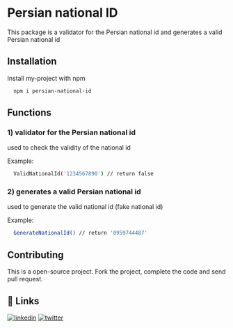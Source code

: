 
# Persian national ID

This package is a validator for the Persian national id and generates a valid Persian national id


## Installation

Install my-project with npm

```bash
  npm i persian-national-id
```
    
## Functions

### 1) validator for the Persian national id

used to check the validity of the national id

Example:
```bash
  ValidNationalId('1234567890') // return false
```

### 2) generates a valid Persian national id

used to generate the valid national id (fake national id)

Example:
```bash
  GenerateNationalId() // return '0959744487'
```


## Contributing

This is a open-source project. Fork the project, complete the code and send pull request.


## 🔗 Links
[![linkedin](https://img.shields.io/badge/linkedin-0A66C2?style=for-the-badge&logo=linkedin&logoColor=white)](https://www.linkedin.com/in/hz-irani/)
[![twitter](https://img.shields.io/badge/twitter-1DA1F2?style=for-the-badge&logo=twitter&logoColor=white)](https://twitter.com/HadiZareIrani)

